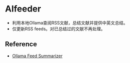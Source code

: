 # AIfeeder
- 利用本地Ollama查阅RSS文献，总结文献并提供中英文总结。
- 仅更新RSS feeds。对已总结过的文献不再处理。

## Reference
- [Ollama Feed Summarizer](https://github.com/rb81/ollama-feed-summarizer?tab=MIT-1-ov-file)
